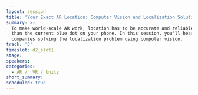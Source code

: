 ```yaml
---
layout: session
title: 'Your Exact AR Location: Computer Vision and Localization Solutions'
summary: >-
  To make world-scale AR work, location has to be accurate and reliable; better
  than the current blue dot on your phone. In this session, you'll hear from
  companies solving the localization problem using computer vision.
track: '3'
timeslot: d2_slot1
stage:
speakers:
categories:
  - AR /  VR / Unity
short_summary: 
scheduled: true
---
```


